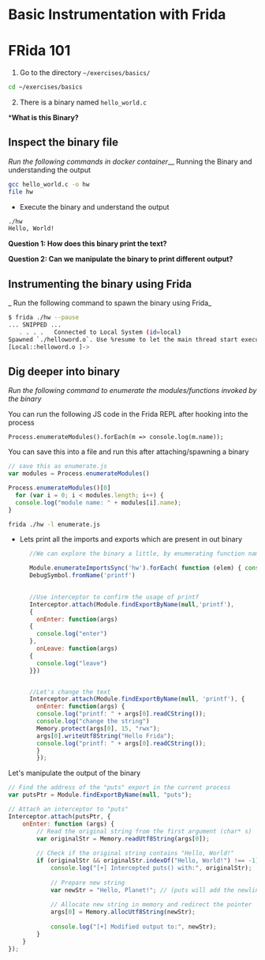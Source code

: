 # Basic Instrumentation with Frida

# FRida 101

1. Go to the directory `~/exercises/basics/`

```bash
cd ~/exercises/basics
```

2. There is a binary named `hello_world.c`

***What is this Binary?**

## Inspect the binary file

_Run the following commands in docker container___ Running the Binary and understanding the output

```bash
gcc hello_world.c -o hw
file hw
```

- Execute the binary and understand the output

```bash
./hw
Hello, World!
```

**Question 1: How does this binary print the text?**

**Question 2: Can we manipulate the binary to print different output?**
  
## Instrumenting the binary using Frida 

_ Run the following command to spawn the binary using Frida_

```bash
$ frida ./hw --pause
... SNIPPED ...
   . . . .   Connected to Local System (id=local)
Spawned `./helloword.o`. Use %resume to let the main thread start executing!
[Local::helloword.o ]->
```

## Dig deeper into binary

_Run the following command to enumerate the modules/functions invoked by the binary_


You can run the following JS code in the Frida REPL after hooking into the process

```
Process.enumerateModules().forEach(m => console.log(m.name));
```

You can save this into a file and run this after attaching/spawning a binary

```js
// save this as enumerate.js
var modules = Process.enumerateModules()

Process.enumerateModules()[0]
  for (var i = 0; i < modules.length; i++) {
  console.log("module name: " + modules[i].name); 
}
```

```bash
frida ./hw -l enumerate.js
```

- Lets print all the imports and exports which are present in out binary

```js
      //We can explore the binary a little, by enumerating function names from imports, getting addresses from debug symbols (won’t work on stripped             binaries, obviously), disassemble an instruction at an address.

      Module.enumerateImportsSync('hw').forEach( function (elem) { console.log(elem['name']); });
      DebugSymbol.fromName('printf')
      

      //Use interceptor to confirm the usage of printf
      Interceptor.attach(Module.findExportByName(null,'printf'),
      {
        onEnter: function(args)
      {
        console.log("enter")
      },
        onLeave: function(args)
      {
        console.log("leave")
      }})


      //Let's change the text 
      Interceptor.attach(Module.findExportByName(null, 'printf'), {
        onEnter: function(args) {
        console.log("printf: " + args[0].readCString());
        console.log("change the string")
        Memory.protect(args[0], 15, "rwx");
        args[0].writeUtf8String("Hello Frida");
        console.log("printf: " + args[0].readCString());
        } 
        });
```

Let's manipulate the output of the binary

```js
// Find the address of the "puts" export in the current process
var putsPtr = Module.findExportByName(null, "puts");

// Attach an interceptor to "puts"
Interceptor.attach(putsPtr, {
    onEnter: function (args) {
        // Read the original string from the first argument (char* s)
        var originalStr = Memory.readUtf8String(args[0]);
        
        // Check if the original string contains "Hello, World!"
        if (originalStr && originalStr.indexOf("Hello, World!") !== -1) {
            console.log("[+] Intercepted puts() with:", originalStr);
            
            // Prepare new string
            var newStr = "Hello, Planet!"; // (puts will add the newline)
            
            // Allocate new string in memory and redirect the pointer
            args[0] = Memory.allocUtf8String(newStr);
            
            console.log("[+] Modified output to:", newStr);
        }
    }
});
```